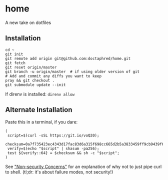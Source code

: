 # home
A new take on dotfiles

## Installation

    cd ~
    git init
    git remote add origin git@github.com:doctaphred/home.git
    git fetch
    git reset origin/master
    git branch -u origin/master  # if using older version of git
    # Add and commit any diffs you want to keep
    pray && git checkout .
    git submodule update --init


If direnv is installed: `direnv allow`


## Alternate Installation

Paste this in a terminal, if you dare:

    (
     script=$(curl -sSL https://git.io/voQ20);
     checksum=0a7f735423ec4343d17fac83d6a315f698cc665d2b5a3833459ff9cb9439f620;
     verify=$(echo "$script" | shasum -pa256);
     test ${verify::64} = $checksum && sh -c "$script";
    )

See ["Non-security Concerns"](https://sandstorm.io/news/2015-09-24-is-curl-bash-insecure-pgp-verified-install) for an explanation of why not to just pipe curl to shell. (tl;dr: it's about failure modes, not security!)
